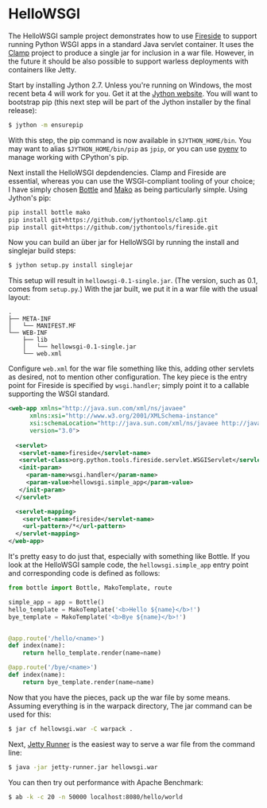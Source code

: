 HelloWSGI
=========

The HelloWSGI sample project demonstrates how to use [Fireside][] to
support running Python WSGI apps in a standard Java servlet
container. It uses the [Clamp][] project to produce a single jar for
inclusion in a war file. However, in the future it should be also
possible to support warless deployments with containers like Jetty.

Start by installing Jython 2.7. Unless you're running on Windows, the
most recent beta 4 will work for you. Get it at the
[Jython website][]. You will want to bootstrap pip (this next step
will be part of the Jython installer by the final release):

````bash
$ jython -m ensurepip
````

With this step, the pip command is now available in
`$JYTHON_HOME/bin`. You may want to alias `$JYTHON_HOME/bin/pip` as
`jpip`, or you can use [pyenv][] to manage working with CPython's pip.

Next install the HelloWSGI depdendencies. Clamp and Fireside are
essential, whereas you can use the WSGI-compliant tooling of your
choice; I have simply chosen [Bottle][] and [Mako][] as being
particularly simple. Using Jython's pip:

````bash
pip install bottle mako
pip install git+https://github.com/jythontools/clamp.git
pip install git+https://github.com/jythontools/fireside.git
````

Now you can build an über jar for HelloWSGI by running the install and
singlejar build steps:

````bash
$ jython setup.py install singlejar
````

This setup will result in `hellowsgi-0.1-single.jar`. (The version, such
as 0.1, comes from `setup.py`.) With the jar built, we put it in a war
file with the usual layout:

````
.
├── META-INF
│   └── MANIFEST.MF
└── WEB-INF
    ├── lib
    │   └── hellowsgi-0.1-single.jar
    └── web.xml
````

Configure `web.xml` for the war file something like this, adding other
servlets as desired, not to mention other configuration. The key piece
is the entry point for Fireside is specified by `wsgi.handler`; simply
point it to a callable supporting the WSGI standard.

````xml
<web-app xmlns="http://java.sun.com/xml/ns/javaee"
      xmlns:xsi="http://www.w3.org/2001/XMLSchema-instance"
      xsi:schemaLocation="http://java.sun.com/xml/ns/javaee http://java.sun.com/xml/ns/javaee/web-app_3_0.xsd"
      version="3.0">  
        
  <servlet>
   <servlet-name>fireside</servlet-name>
   <servlet-class>org.python.tools.fireside.servlet.WSGIServlet</servlet-class>
   <init-param>
     <param-name>wsgi.handler</param-name>
     <param-value>hellowsgi.simple_app</param-value>
   </init-param>
  </servlet>

  <servlet-mapping>
    <servlet-name>fireside</servlet-name>
    <url-pattern>/*</url-pattern>
  </servlet-mapping>
</web-app>
````

It's pretty easy to do just that, especially with something like
Bottle. If you look at the HelloWSGI sample code, the
`hellowsgi.simple_app` entry point and corresponding code is defined
as follows:

````python
from bottle import Bottle, MakoTemplate, route

simple_app = app = Bottle()
hello_template = MakoTemplate('<b>Hello ${name}</b>!')
bye_template = MakoTemplate('<b>Bye ${name}</b>!')


@app.route('/hello/<name>')
def index(name):
    return hello_template.render(name=name)

@app.route('/bye/<name>')
def index(name):
    return bye_template.render(name=name)
````

Now that you have the pieces, pack up the war file by some
means. Assuming everything is in the warpack directory, The jar
command can be used for this:

````bash
$ jar cf hellowsgi.war -C warpack .
````

Next, [Jetty Runner][] is the easiest way to serve a war file from the
command line:

````bash
$ java -jar jetty-runner.jar hellowsgi.war
````

You can then try out performance with Apache Benchmark:

````bash
$ ab -k -c 20 -n 50000 localhost:8080/hello/world
````

<!-- references -->

[Bottle]: https://github.com/bottlepy/bottle
[Clamp]: https://github.com/jythontools/clamp
[Fireside]: https://github.com/jythontools/fireside
[Jetty Runner]: http://wiki.eclipse.org/Jetty/Howto/Using_Jetty_Runner
[Jython website]: http://www.jython.org/
[Mako]: http://www.makotemplates.org/
[pyenv]: https://github.com/yyuu/pyenv
